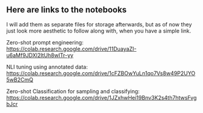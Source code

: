 ## Here are links to the notebooks

I will add them as separate files for storage afterwards, but as of now they just look more aesthetic to follow along with, when you have a simple link.

Zero-shot prompt engineering:
https://colab.research.google.com/drive/11DuayaZI-u6aMf9JDXl2ItUh8wITr-yy

NLI tuning using annotated data:
https://colab.research.google.com/drive/1cFZBOwYuLn1qo7Vs8w49P2UYO5wB2CmQ

Zero-shot Classification for sampling and classifying:
https://colab.research.google.com/drive/1JZxhwHei19Bnv3K2s4th7htwsFvgbJcr
